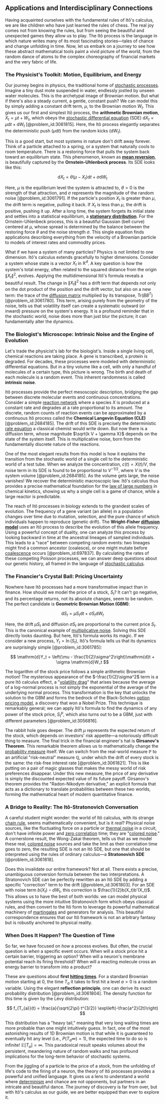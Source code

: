 ## Applications and Interdisciplinary Connections

Having acquainted ourselves with the fundamental rules of Itô's calculus, we are like children who have just learned the rules of chess. The real joy comes not from knowing the rules, but from seeing the beautiful and unexpected games they allow us to play. The Itô process is the language in which nature writes many of its most fascinating stories—tales of chance and change unfolding in time. Now, let us embark on a journey to see how these abstract mathematical tools paint a vivid picture of the world, from the random dance of atoms to the complex choreography of financial markets and the very fabric of life.

### The Physicist's Toolkit: Motion, Equilibrium, and Energy

Our journey begins in physics, the traditional home of [stochastic processes](@article_id:141072). Imagine a tiny dust mote suspended in water, endlessly jostled by unseen water molecules. This is the archetypal image of Brownian motion. But what if there's also a steady current, a gentle, constant push? We can model this by simply adding a constant drift term, $\mu$, to the Brownian motion $W_t$. This gives us our first and simplest Itô process, the **arithmetic Brownian motion**, $X_t = \mu t + W_t$, which obeys the [stochastic differential equation](@article_id:139885) (SDE) $\mathrm{d}X_t = \mu \mathrm{d}t + \mathrm{d}W_t$ [@problem_id:3061815]. Here, the Itô process elegantly separates the deterministic push ($\mu \mathrm{d}t$) from the random kicks ($\mathrm{d}W_t$).

This is a good start, but most systems in nature don't drift away forever. Think of a particle attached to a spring, or a system that naturally cools to room temperature. There is a restoring force that pulls the system back toward an equilibrium state. This phenomenon, known as **[mean reversion](@article_id:146104)**, is beautifully captured by the **Ornstein-Uhlenbeck process**. Its SDE looks like this:

$$
\mathrm{d}X_t = \theta(\mu - X_t)\mathrm{d}t + \sigma \mathrm{d}W_t
$$

Here, $\mu$ is the equilibrium level the system is attracted to, $\theta > 0$ is the strength of that attraction, and $\sigma$ represents the magnitude of the random noise [@problem_id:3061791]. If the particle's position $X_t$ is greater than $\mu$, the drift term is negative, pulling it back. If $X_t$ is less than $\mu$, the drift is positive, pushing it up. After a long time, the system forgets its initial state and settles into a statistical equilibrium, a **[stationary distribution](@article_id:142048)**. For the Ornstein-Uhlenbeck process, this is a beautiful Gaussian (bell curve) centered at $\mu$, whose spread is determined by the balance between the restoring force $\theta$ and the noise strength $\sigma$. This single equation finds applications describing everything from the velocity of a Brownian particle to models of interest rates and commodity prices.

What if we have a system of many particles? Physics is not limited to one dimension. Itô's calculus extends gracefully to higher dimensions. Consider a system whose state is a vector $X_t$ in $\mathbb{R}^d$. A key question is how the system's total energy, often related to the squared distance from the origin $\|X_t\|^2$, evolves. Applying the multidimensional Itô's formula reveals a beautiful result. The change in $\|X_t\|^2$ has a drift term that depends not only on the dot product of the position and the drift vector, but also on a new term: the trace of the [diffusion matrix](@article_id:182471) multiplied by its transpose, $\text{Tr}(BB^T)$ [@problem_id:3061780]. This term, arising purely from the geometry of the noise, tells us that volatility itself can create a systematic outward (or inward) pressure on the system's energy. It is a profound reminder that in the stochastic world, noise does more than just blur the picture; it can fundamentally alter the dynamics.

### The Biologist's Microscope: Intrinsic Noise and the Engine of Evolution

Let's trade the physicist's lab for the biologist's. Inside a single living cell, chemical reactions are taking place. A gene is transcribed, a protein is degraded. For decades, these processes were modeled with deterministic differential equations. But in a tiny volume like a cell, with only a handful of molecules of a certain type, this picture is wrong. The birth and death of each molecule is a random event. This inherent randomness is called **intrinsic noise**.

Itô processes provide the perfect mesoscopic description, bridging the gap between discrete molecular events and continuous concentrations. Consider a simple [reaction network](@article_id:194534) where a species $X$ is produced at a constant rate and degrades at a rate proportional to its amount. The discrete, random counts of reaction events can be approximated by a continuous Itô process called the **Chemical Langevin Equation (CLE)** [@problem_id:2684185]. The drift of this SDE is precisely the deterministic [rate equation](@article_id:202555) a classical chemist would write down. But now there is a diffusion term, whose magnitude $\sqrt{k V + \gamma X}$ depends on the state of the system itself. This is multiplicative noise, born from the fundamentally discrete nature of the reactions.

One of the most elegant results from this model is how it explains the transition from the stochastic world of a single cell to the deterministic world of a test tube. When we analyze the concentration, $c(t) = X(t)/V$, the noise term in its SDE is found to be proportional to $V^{-1/2}$, where $V$ is the system volume [@problem_id:2684185]. As the volume gets large, the noise vanishes! We recover the deterministic macroscopic law. Itô's calculus thus provides a precise mathematical foundation for the [law of large numbers](@article_id:140421) in chemical kinetics, showing us why a single cell is a game of chance, while a large reactor is predictable.

The reach of Itô processes in biology extends to the grandest scales of evolution. The frequency of a gene variant (an allele) in a population changes over time due to mutation, selection, and the pure chance of which individuals happen to reproduce (genetic drift). The **Wright-Fisher [diffusion model](@article_id:273179)** uses an Itô process to describe the evolution of this allele frequency. Using a powerful concept of duality, one can analyze this process by looking backward in time at the ancestral lineages of sampled individuals. This leads to a "race" between competing random events: two lineages might find a common ancestor (coalesce), or one might mutate before [coalescence](@article_id:147469) occurs [@problem_id:697837]. By calculating the rates of these competing Poisson processes, we can answer deep questions about our genetic history, all framed in the language of [stochastic calculus](@article_id:143370).

### The Financier's Crystal Ball: Pricing Uncertainty

Nowhere have Itô processes had a more transformative impact than in finance. How should we model the price of a stock, $S_t$? It can't go negative, and its percentage returns, not its absolute changes, seem to be random. The perfect candidate is **Geometric Brownian Motion (GBM)**:

$$
\mathrm{d}S_t = \mu S_t \mathrm{d}t + \sigma S_t \mathrm{d}W_t
$$

Here, the drift $\mu S_t$ and diffusion $\sigma S_t$ are proportional to the current price $S_t$. This is the canonical example of [multiplicative noise](@article_id:260969). Solving this SDE directly looks daunting. But here, Itô's formula works its magic. If we consider a new process, $Y_t = \ln(S_t)$, Itô's formula tells us that its dynamics are surprisingly simple [@problem_id:3061785]:

$$
\mathrm{d}Y_t = \left(\mu - \frac{1}{2}\sigma^2\right)\mathrm{d}t + \sigma \mathrm{d}W_t
$$

The logarithm of the stock price follows a simple arithmetic Brownian motion! The mysterious appearance of the $-\frac{1}{2}\sigma^2$ term is a pure Itô calculus effect, a "[volatility drag](@article_id:146829)" that arises because the average of a log-normal process is not simply the exponential of the average of the underlying normal process. This transformation is the key that unlocks the solution to the GBM and forms the bedrock of the Black-Scholes [option pricing model](@article_id:138487), a discovery that won a Nobel Prize. This technique is remarkably general; we can apply Itô's formula to find the dynamics of any power of the stock price, $S_t^p$, which also turns out to be a GBM, just with different parameters [@problem_id:3056816].

The rabbit hole goes deeper. The drift $\mu$ represents the expected return of the stock, which depends on investors' risk appetite—a notoriously difficult thing to measure. The final trick in the financial engineer's hat is **Girsanov's Theorem**. This remarkable theorem allows us to mathematically change the [probability measure](@article_id:190928) itself. We can switch from the real-world measure $\mathbb{P}$ to an artificial "risk-neutral" measure $\mathbb{Q}$, under which the drift of every stock is the same: the risk-free interest rate [@problem_id:3061821]. This is like putting on a pair of magic glasses that makes the messy world of risk preferences disappear. Under this new measure, the price of any derivative is simply the discounted expected value of its future payoff. Girsanov's theorem provides the "Radon-Nikodym derivative," an explicit formula that acts as a dictionary to translate probabilities between these two worlds, forming the mathematical heart of modern quantitative finance.

### A Bridge to Reality: The Itô-Stratonovich Conversation

A careful student might wonder: the world of Itô calculus, with its strange [chain rule](@article_id:146928), seems mathematically convenient, but is it *real*? Physical noise sources, like the fluctuating force on a particle or [thermal noise](@article_id:138699) in a circuit, don't have infinite power and [zero correlation](@article_id:269647) time; they are "[colored noise](@article_id:264940)." A cornerstone result, the Wong-Zakai theorem, tells us that as we model these real, [colored noise](@article_id:264940) sources and take the limit as their correlation time goes to zero, the resulting SDE is not an Itô SDE, but one that should be interpreted using the rules of ordinary calculus—a **Stratonovich SDE** [@problem_id:3061818].

Does this invalidate our entire framework? Not at all. There exists a precise, unambiguous conversion formula between the two interpretations. A Stratonovich SDE can be perfectly rewritten as an Itô SDE by adding a specific "correction" term to the drift [@problem_id:3061803]. For an SDE with noise term $b(X_t) \circ dW_t$, this correction is $\frac{1}{2}b(X_t)b'(X_t)$. This allows us to have the best of both worlds: we can model physical systems using the more intuitive Stratonovich form which obeys classical rules, and then convert to the Itô form to leverage its powerful mathematical machinery of [martingales](@article_id:267285) and generators for analysis. This beautiful correspondence ensures that our Itô framework is not an arbitrary fantasy but is robustly anchored to physical reality.

### When Does It Happen? The Question of Time

So far, we have focused on *how* a process evolves. But often, the crucial question is *when* a specific event occurs. When will a stock price hit a certain barrier, triggering an option? When will a neuron's membrane potential reach its firing threshold? When will a reacting molecule cross an energy barrier to transform into a product?

These are questions about **first [hitting times](@article_id:266030)**. For a standard Brownian motion starting at 0, the time $T_a$ it takes to first hit a level $a > 0$ is a random variable. Using the elegant **reflection principle**, one can derive its exact probability distribution [@problem_id:3061804]. The density function for this time is given by the Lévy distribution:

$$
f_{T_{a}}(t) = \frac{a}{\sqrt{2\pi} t^{3/2}} \exp\left(-\frac{a^2}{2t}\right)
$$

This distribution has a "heavy tail," meaning that very long waiting times are more probable than one might intuitively guess. In fact, one of the most astonishing results of 1D Brownian motion is that while it is guaranteed to eventually hit any level (i.e., $P(T_a  \infty) = 1$), the expected time to do so is infinite! $\mathbb{E}[T_a] = \infty$. This paradoxical result speaks volumes about the persistent, meandering nature of random walks and has profound implications for the long-term behavior of stochastic systems.

From the jiggling of a particle to the price of a stock, from the unfolding of life's code to the firing of a neuron, the theory of Itô processes provides a powerful and unified language. It gives us a lens to understand a world where [determinism](@article_id:158084) and chance are not opponents, but partners in an intricate and beautiful dance. The journey of discovery is far from over, but with Itô's calculus as our guide, we are better equipped than ever to explore it.